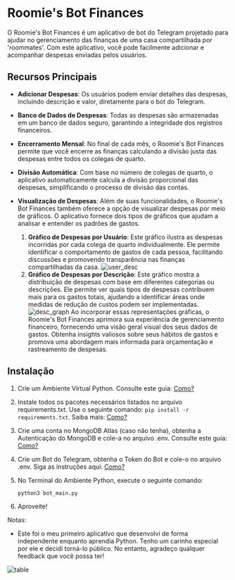# Roomie's Bot Finances

O Roomie's Bot Finances é um aplicativo de bot do Telegram projetado para ajudar no gerenciamento das finanças de uma casa compartilhada por 'roommates'. Com este aplicativo, você pode facilmente adicionar e acompanhar despesas enviadas pelos usuários.

## Recursos Principais

- **Adicionar Despesas**: Os usuários podem enviar detalhes das despesas, incluindo descrição e valor, diretamente para o bot do Telegram.
- **Banco de Dados de Despesas**: Todas as despesas são armazenadas em um banco de dados seguro, garantindo a integridade dos registros financeiros.
- **Encerramento Mensal**: No final de cada mês, o Roomie's Bot Finances permite que você encerre as finanças calculando a divisão justa das despesas entre todos os colegas de quarto.
- **Divisão Automática**: Com base no número de colegas de quarto, o aplicativo automaticamente calcula a divisão proporcional das despesas, simplificando o processo de divisão das contas.
- **Visualização de Despesas**: Além de suas funcionalidades, o Roomie's Bot Finances também oferece a opção de visualizar despesas por meio de gráficos. O aplicativo fornece dois tipos de gráficos que ajudam a analisar e entender os padrões de gastos.

   1. **Gráfico de Despesas por Usuário**: Este gráfico ilustra as despesas incorridas por cada colega de quarto individualmente. Ele permite identificar o comportamento de gastos de cada pessoa, facilitando discussões e promovendo transparência nas finanças compartilhadas da casa.
  ![user_desc](imgs/2.jpg)
   2. **Gráfico de Despesas por Descrição**: Este gráfico mostra a distribuição de despesas com base em diferentes categorias ou descrições. Ele permite ver quais tipos de despesas contribuem mais para os gastos totais, ajudando a identificar áreas onde medidas de redução de custos podem ser implementadas.
   ![desc_graph](imgs/3.jpg)
Ao incorporar essas representações gráficas, o Roomie's Bot Finances aprimora sua experiência de gerenciamento financeiro, fornecendo uma visão geral visual dos seus dados de gastos. Obtenha insights valiosos sobre seus hábitos de gastos e promova uma abordagem mais informada para orçamentação e rastreamento de despesas.

## Instalação

1. Crie um Ambiente Virtual Python. Consulte este guia: [Como?](https://www.freecodecamp.org/news/how-to-setup-virtual-environments-in-python/)
2. Instale todos os pacotes necessários listados no arquivo requirements.txt. Use o seguinte comando: `pip install -r requirements.txt`. Saiba mais: [Como?](https://learnpython.com/blog/python-requirements-file/#:~:text=Use%20the%20pip%20install%20%2Dr,up%20to%20date%20and%20accurate.)
3. Crie uma conta no MongoDB Atlas (caso não tenha), obtenha a Autenticação do MongoDB e cole-a no arquivo .env. Consulte este guia: [Como?](https://www.mongodb.com/docs/atlas/app-services/users/)
4. Crie um Bot do Telegram, obtenha o Token do Bot e cole-o no arquivo .env. Siga as instruções aqui: [Como?](https://helpdesk.bitrix24.com/open/17622486/)
5. No Terminal do Ambiente Python, execute o seguinte comando:

   ```bash
   python3 bot_main.py 
   
6. Aproveite!
   

Notas:

- Este foi o meu primeiro aplicativo que desenvolvi de forma independente enquanto aprendia Python. Tenho um carinho especial por ele e decidi torná-lo público. No entanto, agradeço qualquer feedback que você possa ter!

![table](imgs/1.jpg)
